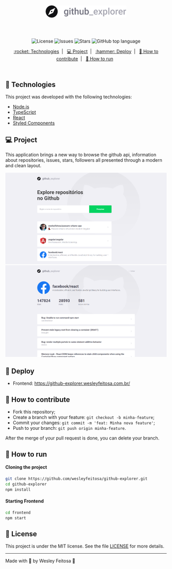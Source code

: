<br />
<p align="center">
    <img alt="Github Explorer" src="src/assets/logo.svg" width="50%" />
</p>
<br />
<br />

<p align="center">

  <a href="LICENSE" style="text-decoration: none">
    <img alt="License" src="https://img.shields.io/github/license/wesleyfeitosa/github-explorer?style=flat-square" />
  </a>

  <a href="https://github.com/wesleyfeitosa/github-explorer/issues" style="text-decoration: none">
    <img alt="Issues" src="https://img.shields.io/github/issues/wesleyfeitosa/github-explorer?style=flat-square" />
  </a>

  <a href="https://github.com/wesleyfeitosa/github-explorer/stargazers" style="text-decoration: none">
    <img alt="Stars" src="https://img.shields.io/github/stars/wesleyfeitosa/github-explorer?style=flat-square" />
  </a>

  <a href="#" style="text-decoration: none">
    <img alt="GitHub top language" src="https://img.shields.io/github/languages/top/wesleyfeitosa/github-explorer?style=flat-square" />
  </a>

</p>

<p align="center">
  <a href="#rocket-technologies"> :rocket: Technologies</a>&nbsp;&nbsp;|&nbsp;&nbsp;
  <a href="#-project">💻 Project</a>&nbsp;&nbsp;|&nbsp;&nbsp;
  <a href="#-deploy">:hammer: Deploy</a>&nbsp;&nbsp;|&nbsp;&nbsp;
  <a href="#-how-to-contribute">🤔 How to contribute</a>&nbsp;&nbsp;|&nbsp;&nbsp;
  <a href="#-how-to-run">🔖 How to run</a>&nbsp;&nbsp;
</p>

<br>

## :rocket: Technologies

This project was developed with the following technologies:

- [Node.js](https://nodejs.org/en/)
- [TypeScript](https://www.typescriptlang.org/)
- [React](https://reactjs.org)
- [Styled Components](https://styled-components.com/)

## 💻 Project

This application brings a new way to browse the github api, information about repositories, issues, stars, followers all presented through a modern and clean layout.

<img alt="Homepage" src="src/assets/homepage.png">
<img alt="Issues" src="src/assets/issues.png">

## :hammer: Deploy

- Frontend: https://github-explorer.wesleyfeitosa.com.br/

## 🤔 How to contribute

- Fork this repository;
- Create a branch with your feature: `git checkout -b minha-feature`;
- Commit your changes: `git commit -m 'feat: Minha nova feature'`;
- Push to your branch: `git push origin minha-feature`.

After the merge of your pull request is done, you can delete your branch.

## 🔖 How to run

#### Cloning the project
```sh
git clone https://github.com/wesleyfeitosa/github-explorer.git
cd github-explorer
npm install
```
#### Starting Frontend
```sh
cd frontend
npm start
```

## :memo: License

This project is under the MIT license. See the file [LICENSE](LICENSE) for more details.

---

Made with 💜 by Wesley Feitosa :wave:

